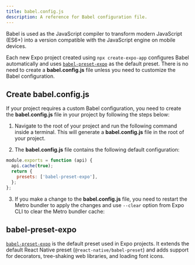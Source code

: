 ```yaml
---
title: babel.config.js
description: A reference for Babel configuration file.
---
```


Babel is used as the JavaScript compiler to transform modern JavaScript (ES6+) into a version compatible with the JavaScript engine on mobile devices.

Each new Expo project created using `npx create-expo-app` configures Babel automatically and uses [`babel-preset-expo`](https://github.com/expo/expo/tree/main/packages/babel-preset-expo) as the default preset. There is no need to create a **babel.config.js** file unless you need to customize the Babel configuration.

## Create babel.config.js

If your project requires a custom Babel configuration, you need to create the **babel.config.js** file in your project by following the steps below:

1. Navigate to the root of your project and run the following command inside a terminal. This will generate a **babel.config.js** file in the root of your project.

2. The **babel.config.js** file contains the following default configuration:

```js babel.config.js
module.exports = function (api) {
  api.cache(true);
  return {
    presets: ['babel-preset-expo'],
  };
};
```

3. If you make a change to the **babel.config.js** file, you need to restart the Metro bundler to apply the changes and use `--clear` option from Expo CLI to clear the Metro bundler cache:

## babel-preset-expo

[`babel-preset-expo`](https://github.com/expo/expo/tree/main/packages/babel-preset-expo) is the default preset used in Expo projects. It extends the default React Native preset (`@react-native/babel-preset`) and adds support for decorators, tree-shaking web libraries, and loading font icons.